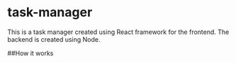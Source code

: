 # task-manager
This is a task manager created using React framework for the frontend. The backend is created using Node. 

##How it works
